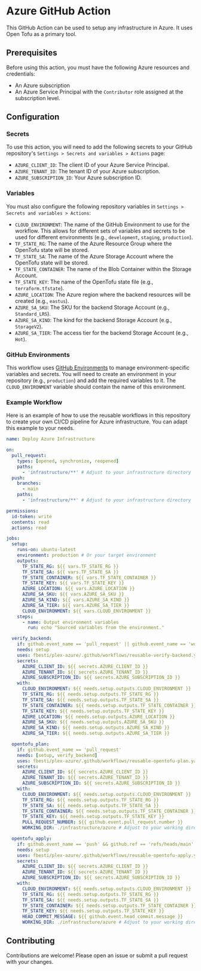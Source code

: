 # Azure GitHub Action

This GitHub Action can be used to setup any infrastructure in Azure.
It uses Open Tofu as a primary tool.

## Prerequisites

Before using this action, you must have the following Azure resources and credentials:

*   An Azure subscription
*   An Azure Service Principal with the `Contributor` role assigned at the subscription level.

## Configuration

### Secrets

To use this action, you will need to add the following secrets to your GitHub repository's `Settings > Secrets and variables > Actions` page:

*   `AZURE_CLIENT_ID`: The client ID of your Azure Service Principal.
*   `AZURE_TENANT_ID`: The tenant ID of your Azure subscription.
*   `AZURE_SUBSCRIPTION_ID`: Your Azure subscription ID.

### Variables

You must also configure the following repository variables in `Settings > Secrets and variables > Actions`:

*   `CLOUD_ENVIRONMENT`: The name of the GitHub Environment to use for the workflow. This allows for different sets of variables and secrets to be used for different environments (e.g., `development`, `staging`, `production`).
*   `TF_STATE_RG`: The name of the Azure Resource Group where the OpenTofu state will be stored.
*   `TF_STATE_SA`: The name of the Azure Storage Account where the OpenTofu state will be stored.
*   `TF_STATE_CONTAINER`: The name of the Blob Container within the Storage Account.
*   `TF_STATE_KEY`: The name of the OpenTofu state file (e.g., `terraform.tfstate`).
*   `AZURE_LOCATION`: The Azure region where the backend resources will be created (e.g., `eastus`).
*   `AZURE_SA_SKU`: The SKU for the backend Storage Account (e.g., `Standard_LRS`).
*   `AZURE_SA_KIND`: The kind for the backend Storage Account (e.g., `StorageV2`).
*   `AZURE_SA_TIER`: The access tier for the backend Storage Account (e.g., `Hot`).

### GitHub Environments

This workflow uses [GitHub Environments](https://docs.github.com/en/actions/deployment/targeting-different-environments/using-environments-for-deployment) to manage environment-specific variables and secrets. You will need to create an environment in your repository (e.g., `production`) and add the required variables to it. The `CLOUD_ENVIRONMENT` variable should contain the name of this environment.

### Example Workflow

Here is an example of how to use the reusable workflows in this repository to create your own CI/CD pipeline for Azure infrastructure. You can adapt this example to your needs.

```yaml
name: Deploy Azure Infrastructure

on:
  pull_request:
    types: [opened, synchronize, reopened]
    paths:
      - 'infrastructure/**' # Adjust to your infrastructure directory
  push:
    branches:
      - main
    paths:
      - 'infrastructure/**' # Adjust to your infrastructure directory

permissions:
  id-token: write
  contents: read
  actions: read

jobs:
  setup:
    runs-on: ubuntu-latest
    environment: production # Or your target environment
    outputs:
      TF_STATE_RG: ${{ vars.TF_STATE_RG }}
      TF_STATE_SA: ${{ vars.TF_STATE_SA }}
      TF_STATE_CONTAINER: ${{ vars.TF_STATE_CONTAINER }}
      TF_STATE_KEY: ${{ vars.TF_STATE_KEY }}
      AZURE_LOCATION: ${{ vars.AZURE_LOCATION }}
      AZURE_SA_SKU: ${{ vars.AZURE_SA_SKU }}
      AZURE_SA_KIND: ${{ vars.AZURE_SA_KIND }}
      AZURE_SA_TIER: ${{ vars.AZURE_SA_TIER }}
      CLOUD_ENVIRONMENT: ${{ vars.CLOUD_ENVIRONMENT }}
    steps:
      - name: Output environment variables
        run: echo "Sourced variables from the environment."

  verify_backend:
    if: github.event_name == 'pull_request' || github.event_name == 'workflow_dispatch'
    needs: setup
    uses: fbesti/plex-azure/.github/workflows/reusable-verify-backend.yaml@main
    secrets:
      AZURE_CLIENT_ID: ${{ secrets.AZURE_CLIENT_ID }}
      AZURE_TENANT_ID: ${{ secrets.AZURE_TENANT_ID }}
      AZURE_SUBSCRIPTION_ID: ${{ secrets.AZURE_SUBSCRIPTION_ID }}
    with:
      CLOUD_ENVIRONMENT: ${{ needs.setup.outputs.CLOUD_ENVIRONMENT }}
      TF_STATE_RG: ${{ needs.setup.outputs.TF_STATE_RG }}
      TF_STATE_SA: ${{ needs.setup.outputs.TF_STATE_SA }}
      TF_STATE_CONTAINER: ${{ needs.setup.outputs.TF_STATE_CONTAINER }}
      TF_STATE_KEY: ${{ needs.setup.outputs.TF_STATE_KEY }}
      AZURE_LOCATION: ${{ needs.setup.outputs.AZURE_LOCATION }}
      AZURE_SA_SKU: ${{ needs.setup.outputs.AZURE_SA_SKU }}
      AZURE_SA_KIND: ${{ needs.setup.outputs.AZURE_SA_KIND }}
      AZURE_SA_TIER: ${{ needs.setup.outputs.AZURE_SA_TIER }}

  opentofu_plan:
    if: github.event_name == 'pull_request'
    needs: [setup, verify_backend]
    uses: fbesti/plex-azure/.github/workflows/reusable-opentofu-plan.yaml@main
    secrets:
      AZURE_CLIENT_ID: ${{ secrets.AZURE_CLIENT_ID }}
      AZURE_TENANT_ID: ${{ secrets.AZURE_TENANT_ID }}
      AZURE_SUBSCRIPTION_ID: ${{ secrets.AZURE_SUBSCRIPTION_ID }}
    with:
      CLOUD_ENVIRONMENT: ${{ needs.setup.outputs.CLOUD_ENVIRONMENT }}
      TF_STATE_RG: ${{ needs.setup.outputs.TF_STATE_RG }}
      TF_STATE_SA: ${{ needs.setup.outputs.TF_STATE_SA }}
      TF_STATE_CONTAINER: ${{ needs.setup.outputs.TF_STATE_CONTAINER }}
      TF_STATE_KEY: ${{ needs.setup.outputs.TF_STATE_KEY }}
      PULL_REQUEST_NUMBER: ${{ github.event.pull_request.number }}
      WORKING_DIR: ./infrastructure/azure # Adjust to your working directory

  opentofu_apply:
    if: github.event_name == 'push' && github.ref == 'refs/heads/main'
    needs: setup
    uses: fbesti/plex-azure/.github/workflows/reusable-opentofu-apply.yaml@main
    secrets:
      AZURE_CLIENT_ID: ${{ secrets.AZURE_CLIENT_ID }}
      AZURE_TENANT_ID: ${{ secrets.AZURE_TENANT_ID }}
      AZURE_SUBSCRIPTION_ID: ${{ secrets.AZURE_SUBSCRIPTION_ID }}
    with:
      CLOUD_ENVIRONMENT: ${{ needs.setup.outputs.CLOUD_ENVIRONMENT }}
      TF_STATE_RG: ${{ needs.setup.outputs.TF_STATE_RG }}
      TF_STATE_SA: ${{ needs.setup.outputs.TF_STATE_SA }}
      TF_STATE_CONTAINER: ${{ needs.setup.outputs.TF_STATE_CONTAINER }}
      TF_STATE_KEY: ${{ needs.setup.outputs.TF_STATE_KEY }}
      HEAD_COMMIT_MESSAGE: ${{ github.event.head_commit.message }}
      WORKING_DIR: ./infrastructure/azure # Adjust to your working directory
```

## Contributing

Contributions are welcome! Please open an issue or submit a pull request with your changes.
